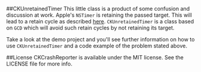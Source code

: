 ##CKUnretainedTimer
This little class is a product of some confusion and discussion at work. Apple's `NSTimer` is retaining the passed target. This will lead to a retain cycle as described [here](http://www.mikeash.com/pyblog/friday-qa-2010-04-30-dealing-with-retain-cycles.html). `CKUnretainedTimer` is a class based on `GCD` which will avoid such retain cycles by not retaining its target. 

Take a look at the demo project and you'll see further information on how to use `CKUnretainedTimer` and a code example of the problem stated above.

##License
CKCrashReporter is available under the MIT license. See the LICENSE file for more info.